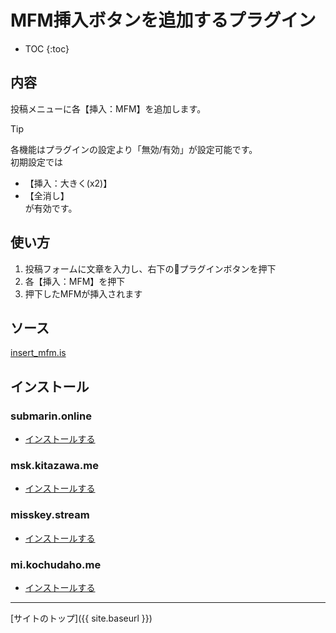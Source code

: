 # MFM挿入ボタンを追加するプラグイン

* TOC
{:toc}

## 内容
投稿メニューに各【挿入：MFM】を追加します。

> [!TIP]
> 各機能はプラグインの設定より「無効/有効」が設定可能です。  
> 初期設定では
> - 【挿入：大きく(x2)】
> - 【全消し】  
> が有効です。

## 使い方

1. 投稿フォームに文章を入力し、右下の🔌プラグインボタンを押下
2. 各【挿入：MFM】を押下
3. 押下したMFMが挿入されます


## ソース
[insert_mfm.is](https://github.com/elysion-pre/MisskeyPlugins/blob/main/src/insert_mfm.is)

## インストール

### submarin.online
- [インストールする](https://submarin.online/install-extentions?url=https://elysion-pre.github.io/MisskeyPlugins/json/insert_mfm.json&hash=6e361a3042bd2e264c5d71d5146e1ef2c2ef6874ac417def48510d2f22806fd02a4d6fc771c086b0033134ea18c3bbc1631509778e3bec7fbeceb4254081d368)

### msk.kitazawa.me
- [インストールする](https://msk.kitazawa.me/install-extentions?url=https://elysion-pre.github.io/MisskeyPlugins/json/insert_mfm.json&hash=6e361a3042bd2e264c5d71d5146e1ef2c2ef6874ac417def48510d2f22806fd02a4d6fc771c086b0033134ea18c3bbc1631509778e3bec7fbeceb4254081d368)

### misskey.stream
- [インストールする](https://misskey.stream/install-extentions?url=https://elysion-pre.github.io/MisskeyPlugins/json/insert_mfm.json&hash=6e361a3042bd2e264c5d71d5146e1ef2c2ef6874ac417def48510d2f22806fd02a4d6fc771c086b0033134ea18c3bbc1631509778e3bec7fbeceb4254081d368)

### mi.kochudaho.me
- [インストールする](https://mi.kochudaho.me/install-extentions?url=https://elysion-pre.github.io/MisskeyPlugins/json/insert_mfm.json&hash=6e361a3042bd2e264c5d71d5146e1ef2c2ef6874ac417def48510d2f22806fd02a4d6fc771c086b0033134ea18c3bbc1631509778e3bec7fbeceb4254081d368)

----

[サイトのトップ]({{ site.baseurl }})
